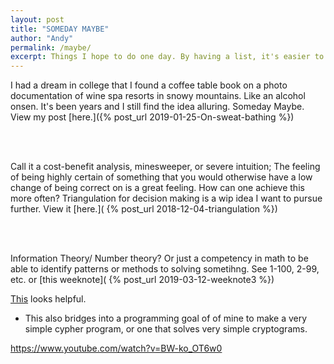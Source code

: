 ```yaml
---
layout: post
title: "SOMEDAY MAYBE"
author: "Andy"
permalink: /maybe/
excerpt: Things I hope to do one day. By having a list, it's easier to notice if you continually think of the same thing. Maybe it's time to work on that thing that keeps remind you it exists.
---
```




I had a dream in college that I found a coffee table book on a photo documentation of wine spa resorts in snowy mountains. Like an alcohol onsen. It's been years and I still find the idea alluring. Someday Maybe. View my post [here.]({% post_url 2019-01-25-On-sweat-bathing %})

<Br>
<br>

Call it a cost-benefit analysis, minesweeper, or severe intuition; The feeling of being highly certain of something that you would otherwise have a low change of being correct on is a great feeling. How can one achieve this more often? Triangulation for decision making is a wip idea I want to pursue further. View it [here.]( {% post_url 2018-12-04-triangulation %})

<br>
<br>

Information Theory/ Number theory? Or just a competency in math to be able to identify patterns or methods to solving sometihng. See 1-100, 2-99, etc. or [this weeknote]( {% post_url 2019-03-12-weeknote3 %})
<br>

[This](https://www.sciencedirect.com/topics/engineering/binary-equivalent) looks helpful.

* This also bridges into a programming goal of of mine to make a very simple cypher program, or one that solves very simple cryptograms.




https://www.youtube.com/watch?v=BW-ko_OT6w0

 <!-- Bicycle trip from Munich to Berlin. 117 miles stopping at-->
